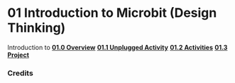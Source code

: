 # 01 Introduction to Microbit (Design Thinking)
Introduction to 
[**01.0 Overview**](/docs/01intro/01.0overview)
[**01.1 Unplugged Activity**](/docs/01intro/01.1unplugged)
[**01.2 Activities**](/docs/01intro/01.2activities)
[**01.3 Project**](/docs/01intro/01.3project)
### Credits
